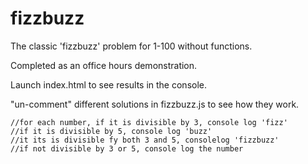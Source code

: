 # fizzbuzz

The classic 'fizzbuzz' problem for 1-100 without functions.

Completed as an office hours demonstration.

Launch index.html to see results in the console.

"un-comment" different solutions in fizzbuzz.js to see how they work.

```//write a loop up to 100
//for each number, if it is divisible by 3, console log 'fizz'
//if it is divisible by 5, console log 'buzz'
//it its is divisible fy both 3 and 5, consolelog 'fizzbuzz'
//if not divisible by 3 or 5, console log the number

